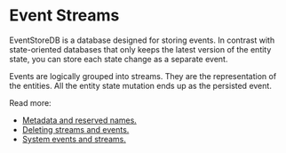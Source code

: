 # Event Streams

EventStoreDB is a database designed for storing events. In contrast with state-oriented databases that only keeps the latest version of the entity state, you can store each state change as a separate event.

Events are logically grouped into streams. They are the representation of the entities. All the entity state mutation ends up as the persisted event. 

Read more:
- [Metadata and reserved names.](./metadata-and-reserved-names.md)
- [Deleting streams and events.](./deleting-streams-and-events.md)
- [System events and streams.](./system-streams.md)
